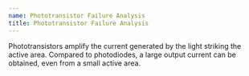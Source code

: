 ```yaml
---
name: Phototransistor Failure Analysis
title: Phototransistor Failure Analysis
---
```


Phototransistors amplify the current generated by the light striking the active area. Compared to photodiodes, a large output current can be obtained, even from a small active area.
